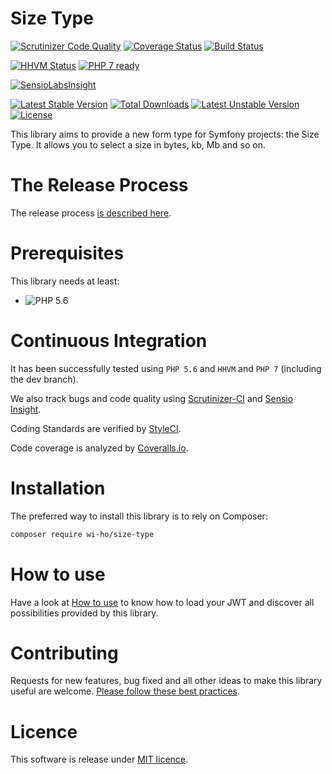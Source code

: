 Size Type
=========

[![Scrutinizer Code Quality](https://scrutinizer-ci.com/g/Wi-Ho/SizeType/badges/quality-score.png?b=master)](https://scrutinizer-ci.com/g/Wi-Ho/SizeType/?branch=master)
[![Coverage Status](https://coveralls.io/repos/github/Wi-Ho/SizeType/badge.svg?branch=master)](https://coveralls.io/github/Wi-Ho/SizeType?branch=master)
[![Build Status](https://travis-ci.org/Wi-Ho/SizeType.svg?branch=master)](https://travis-ci.org/Wi-Ho/SizeType)

[![HHVM Status](http://hhvm.h4cc.de/badge/wi-ho/size-type.svg?style=flat)](http://hhvm.h4cc.de/package/wi-ho/size-type)
[![PHP 7 ready](http://php7ready.timesplinter.ch/wi-ho/size-type/badge.svg)](https://travis-ci.org/wi-ho/size-type)

[![SensioLabsInsight](https://insight.sensiolabs.com/projects/a1f7743d-33b9-433d-8f57-e49e02e4608f/big.png)](https://insight.sensiolabs.com/projects/a1f7743d-33b9-433d-8f57-e49e02e4608f)

[![Latest Stable Version](https://poser.pugx.org/wi-ho/size-type/v/stable.png)](https://packagist.org/packages/wi-ho/size-type)
[![Total Downloads](https://poser.pugx.org/wi-ho/size-type/downloads.png)](https://packagist.org/packages/wi-ho/size-type)
[![Latest Unstable Version](https://poser.pugx.org/wi-ho/size-type/v/unstable.png)](https://packagist.org/packages/wi-ho/size-type)
[![License](https://poser.pugx.org/wi-ho/size-type/license.png)](https://packagist.org/packages/wi-ho/size-type)

This library aims to provide a new form type for Symfony projects: the Size Type.
It allows you to select a size in bytes, kb, Mb and so on.

# The Release Process

The release process [is described here](doc/Release.md).

# Prerequisites

This library needs at least:
* ![PHP 5.6](https://img.shields.io/badge/PHP-5.6-ff69b4.svg)

# Continuous Integration

It has been successfully tested using `PHP 5.6` and `HHVM` and `PHP 7` (including the dev branch).

We also track bugs and code quality using [Scrutinizer-CI](https://scrutinizer-ci.com/g/Wi-Ho/SizeType) and [Sensio Insight](https://insight.sensiolabs.com/projects/9123fbfc-7ae1-4d63-9fda-170b8ad794ee).

Coding Standards are verified by [StyleCI](https://styleci.io/repos/22874677).

Code coverage is analyzed by [Coveralls.io](https://coveralls.io/github/wi-ho/size-type).

# Installation

The preferred way to install this library is to rely on Composer:

```sh
composer require wi-ho/size-type
```

# How to use

Have a look at [How to use](doc/Use.md) to know how to load your JWT and discover all possibilities provided by this library.

# Contributing

Requests for new features, bug fixed and all other ideas to make this library useful are welcome. [Please follow these best practices](doc/Contributing.md).

# Licence

This software is release under [MIT licence](LICENSE).
